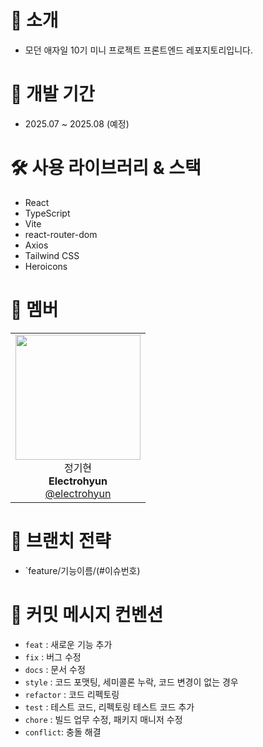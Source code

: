 # 🚀 소개 

- 모던 애자일 10기 미니 프로젝트 프론트엔드 레포지토리입니다.

# 📅 개발 기간

- 2025.07 ~ 2025.08 (예정)

# 🛠️ 사용 라이브러리 & 스택

- React
- TypeScript
- Vite
- react-router-dom
- Axios
- Tailwind CSS
- Heroicons

# 👥 멤버

<table>
  <tr>
    <td align="center">
      <img src="https://github.com/electrohyun.png" width="200"/><br/>
      정기현<br>
      <strong>Electrohyun</strong><br>
      <a href="https://github.com/electrohyun">@electrohyun</a>
    </td>
  </tr>
</table>

# 🌿 브랜치 전략

- `feature/기능이름/(#이슈번호)

# 📝 커밋 메시지 컨벤션

- `feat` : 새로운 기능 추가
- `fix` : 버그 수정
- `docs` : 문서 수정
- `style` : 코드 포맷팅, 세미콜론 누락, 코드 변경이 없는 경우
- `refactor` : 코드 리펙토링
- `test` : 테스트 코드, 리펙토링 테스트 코드 추가
- `chore` : 빌드 업무 수정, 패키지 매니저 수정
- `conflict`: 충돌 해결
